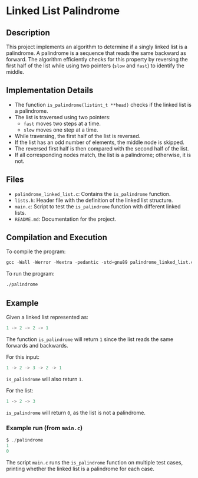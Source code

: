 # Linked List Palindrome

## Description

This project implements an algorithm to determine if a singly linked list is a palindrome. A palindrome is a sequence that reads the same backward as forward. The algorithm efficiently checks for this property by reversing the first half of the list while using two pointers (`slow` and `fast`) to identify the middle.

## Implementation Details

- The function `is_palindrome(listint_t **head)` checks if the linked list is a palindrome.
- The list is traversed using two pointers:
  - `fast` moves two steps at a time.
  - `slow` moves one step at a time.
- While traversing, the first half of the list is reversed.
- If the list has an odd number of elements, the middle node is skipped.
- The reversed first half is then compared with the second half of the list.
- If all corresponding nodes match, the list is a palindrome; otherwise, it is not.

## Files

- `palindrome_linked_list.c`: Contains the `is_palindrome` function.
- `lists.h`: Header file with the definition of the linked list structure.
- `main.c`: Script to test the `is_palindrome` function with different linked lists.
- `README.md`: Documentation for the project.

## Compilation and Execution

To compile the program:

```c
gcc -Wall -Werror -Wextra -pedantic -std=gnu89 palindrome_linked_list.c main.c -o palindrome
```

To run the program:

```bash
./palindrome
```

## Example

Given a linked list represented as:

```c
1 -> 2 -> 2 -> 1
```

The function `is_palindrome` will return `1` since the list reads the same forwards and backwards.

For this input:

```c
1 -> 2 -> 3 -> 2 -> 1
```

`is_palindrome` will also return `1`.

For the list:

```c
1 -> 2 -> 3
```

`is_palindrome` will return `0`, as the list is not a palindrome.

### Example run (from `main.c`)

```c
$ ./palindrome
1
0
```

The script `main.c` runs the `is_palindrome` function on multiple test cases, printing whether the linked list is a palindrome for each case.
